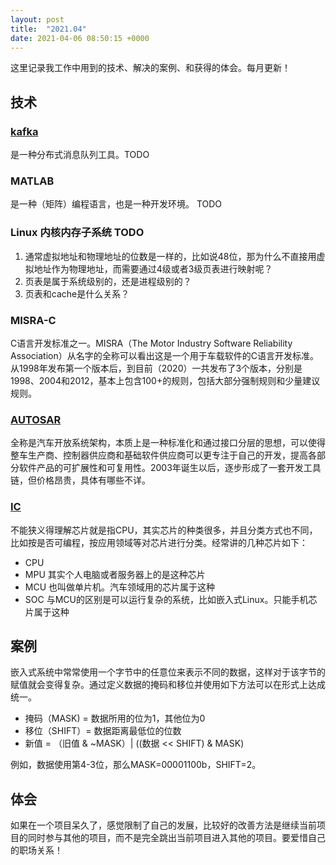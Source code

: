 ```yaml
---
layout: post
title:  "2021.04"
date: 2021-04-06 08:50:15 +0000   
---
```


这里记录我工作中用到的技术、解决的案例、和获得的体会。每月更新！

技术
----

### [kafka](https://blog.csdn.net/weixin_45366499/article/details/106943229) 

是一种分布式消息队列工具。TODO

### MATLAB

是一种（矩阵）编程语言，也是一种开发环境。 TODO

### Linux 内核内存子系统 TODO

1. 通常虚拟地址和物理地址的位数是一样的，比如说48位，那为什么不直接用虚拟地址作为物理地址，而需要通过4级或者3级页表进行映射呢？
2. 页表是属于系统级别的，还是进程级别的？
3. 页表和cache是什么关系？

### MISRA-C

C语言开发标准之一。MISRA（The Motor Industry Software Reliability Association）从名字的全称可以看出这是一个用于车载软件的C语言开发标准。从1998年发布第一个版本后，到目前（2020）一共发布了3个版本，分别是1998、2004和2012，基本上包含100+的规则，包括大部分强制规则和少量建议规则。

### [AUTOSAR](https://zhuanlan.zhihu.com/p/118849539)

全称是汽车开放系统架构，本质上是一种标准化和通过接口分层的思想，可以使得整车生产商、控制器供应商和基础软件供应商可以更专注于自己的开发，提高各部分软件产品的可扩展性和可复用性。2003年诞生以后，逐步形成了一套开发工具链，但价格昂贵，具体有哪些不详。

### [IC](https://book.crifan.com/books/ic_chip_industry_chain_summary/website/)

不能狭义得理解芯片就是指CPU，其实芯片的种类很多，并且分类方式也不同，比如按是否可编程，按应用领域等对芯片进行分类。经常讲的几种芯片如下：
* CPU
* MPU 其实个人电脑或者服务器上的是这种芯片
* MCU 也叫做单片机。汽车领域用的芯片属于这种
* SOC 与MCU的区别是可以运行复杂的系统，比如嵌入式Linux。只能手机芯片属于这种

案例
----

嵌入式系统中常常使用一个字节中的任意位来表示不同的数据，这样对于该字节的赋值就会变得复杂。通过定义数据的掩码和移位并使用如下方法可以在形式上达成统一。

   * 掩码（MASK) = 数据所用的位为1，其他位为0
   * 移位（SHIFT）= 数据距离最低位的位数
   * 新值 = （旧值 & ~MASK）| ((数据 << SHIFT) & MASK)

例如，数据使用第4-3位，那么MASK=00001100b，SHIFT=2。

体会
----

如果在一个项目呆久了，感觉限制了自己的发展，比较好的改善方法是继续当前项目的同时参与其他的项目，而不是完全跳出当前项目进入其他的项目。要爱惜自己的职场关系！
